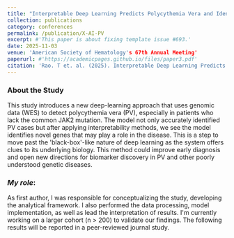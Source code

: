 ```yaml
---
title: "Interpretable Deep Learning Predicts Polycythemia Vera and Identifies Novel Genomic Associations"
collection: publications
category: conferences
permalink: /publication/X-AI-PV
excerpt: #'This paper is about fixing template issue #693.'
date: 2025-11-03
venue: 'American Society of Hematology's 67th Annual Meeting'
paperurl: #'https://academicpages.github.io/files/paper3.pdf'
citation: 'Rao. T et. al. (2025). Interpretable Deep Learning Predicts Polycythemia Vera and Identifies Novel Genomic Associations. Blood. 2025 Nov 3. '
---
```


### About the Study
This study introduces a new deep-learning approach that uses genomic data (WES) to detect polycythemia vera (PV), especially in patients who lack the common JAK2 mutation. The model not only accurately identified PV cases but after applying interpretability methods, we see the model identifies novel genes that may play a role in the disease. This is a step to move past the 'black-box'-like nature of deep learning as the system offers clues to its underlying biology. This method could improve early diagnosis and open new directions for biomarker discovery in PV and other poorly understood genetic diseases. 

### *My role*: 
As first author, I was responsible for conceptualizing the study, developing the analytical framework. I also performed the data processing, model implementation, as well as lead the interpretation of results. I'm currently working on a larger cohort (n > 200) to validate our findings. The following results will be reported in a peer-reviewed journal study. 
